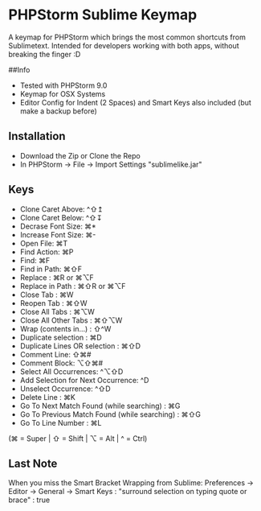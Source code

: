 # PHPStorm Sublime Keymap

A keymap for PHPStorm which brings the most common shortcuts from Sublimetext. Intended for developers working with both apps, without breaking the finger :D

##Info
- Tested with PHPStorm 9.0
- Keymap for OSX Systems
- Editor Config for Indent (2 Spaces) and Smart Keys also included (but make a backup before)

## Installation
- Download the Zip or Clone the Repo
- In PHPStorm -> File -> Import Settings "sublimelike.jar"

## Keys 
- Clone Caret Above: ^⇧↥
- Clone Caret Below: ^⇧↧
- Decrase Font Size: ⌘*
- Increase Font Size: ⌘-
- Open File: ⌘T
- Find Action: ⌘P
- Find: ⌘F
- Find in Path: ⌘⇧F 
- Replace : ⌘R or ⌘⌥F
- Replace in Path : ⌘⇧R or ⌘⌥F
- Close Tab : ⌘W
- Reopen Tab : ⌘⇧W
- Close All Tabs : ⌘⌥W
- Close All Other Tabs : ⌘⇧⌥W
- Wrap (contents in...) : ⇧^W
- Duplicate selection : ⌘D
- Duplicate Lines OR selection : ⌘⇧D
- Comment Line: ⇧⌘#
- Comment Block: ⌥⇧⌘#
- Select All Occurrences: ^⌥⇧D
- Add Selection for Next Occurrence: ^D
- Unselect Occurrence: ^⇧D
- Delete Line : ⌘K
- Go To Next Match Found (while searching) : ⌘G
- Go To Previous Match Found (while searching) : ⌘⇧G
- Go To Line Number : ⌘L

(⌘ = Super | ⇧ = Shift | ⌥ = Alt | ^ = Ctrl)

## Last Note
When you miss the Smart Bracket Wrapping from Sublime:
Preferences -> Editor -> General -> Smart Keys :
"surround selection on typing quote or brace" : true
